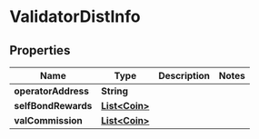 # ValidatorDistInfo

## Properties
Name | Type | Description | Notes
------------ | ------------- | ------------- | -------------
**operatorAddress** | **String** |  | 
**selfBondRewards** | [**List&lt;Coin&gt;**](Coin.md) |  | 
**valCommission** | [**List&lt;Coin&gt;**](Coin.md) |  | 
